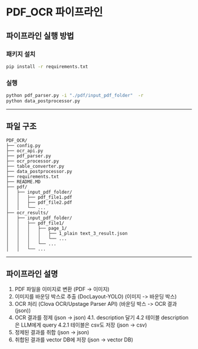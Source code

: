 # PDF_OCR 파이프라인

## 파이프라인 실행 방법

### 패키지 설치
``` bash
pip install -r requirements.txt
```

### 실행
``` bash
python pdf_parser.py -i "./pdf/input_pdf_folder"  -r
python data_postprocessor.py
```

---

## 파일 구조

```
PDF_OCR/
├── config.py
├── ocr_api.py
├── pdf_parser.py
├── ocr_processor.py
├── table_converter.py
├── data_postprocessor.py
├── requirements.txt
├── README.MD
├── pdf/
│   ├── input_pdf_folder/
│   │   ├── pdf_file1.pdf
│   │   ├── pdf_file2.pdf
│   │   └── ...
├── ocr_results/
│   ├── input_pdf_folder/
│   │   ├── pdf_file1/
│   │   │   ├── page_1/
│   │   │   │   ├── 1_plain text_3_result.json
│   │   │   │   └── ...
│   │   │   └── ...
│   │   └── ...
```
---

## 파이프라인 설명

1. PDF 파일을 이미지로 변환 (PDF -> 이미지)
2. 이미지를 바운딩 박스로 추출 (DocLayout-YOLO) (이미지 -> 바운딩 박스)
3. OCR 처리 (Clova OCR/Upstage Parser API) (바운딩 박스 -> OCR 결과(json))
4. OCR 결과를 정제 (json -> json)
4.1. description 달기
4.2 테이블 description은 LLM에게 query
4.2.1 테이블은 csv도 저장 (json -> csv)
5. 정제된 결과를 취합 (json -> json)
6. 취합된 결과를 vector DB에 저장 (json -> vector DB)

